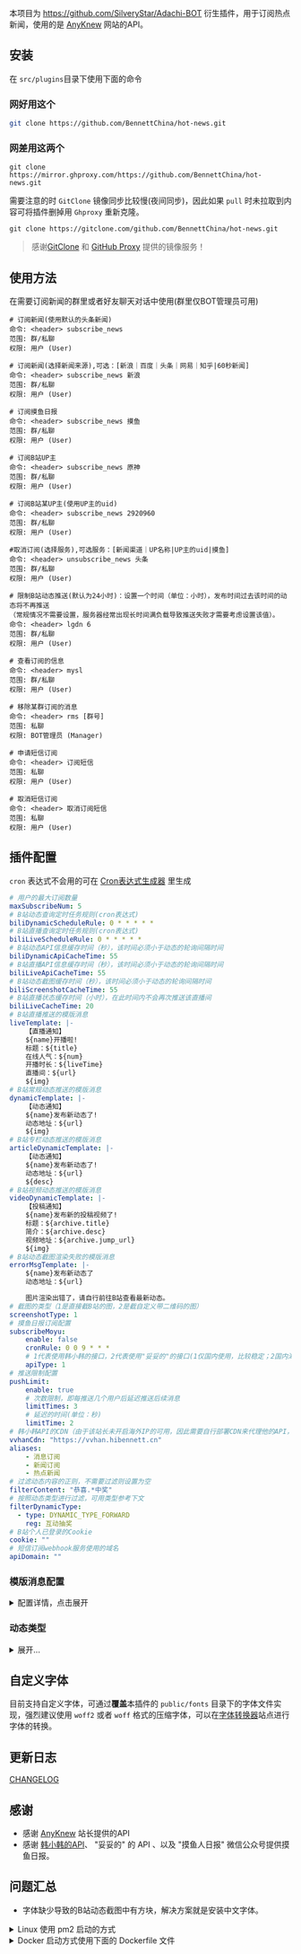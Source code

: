 本项目为 https://github.com/SilveryStar/Adachi-BOT
衍生插件，用于订阅热点新闻，使用的是 [AnyKnew](https://www.anyknew.com/#/) 网站的API。

## 安装

在 `src/plugins`目录下使用下面的命令

### 网好用这个

```sh
git clone https://github.com/BennettChina/hot-news.git
```

### 网差用这两个

```shell
git clone https://mirror.ghproxy.com/https://github.com/BennettChina/hot-news.git
```

需要注意的时 `GitClone` 镜像同步比较慢(夜间同步)，因此如果 `pull` 时未拉取到内容可将插件删掉用 `Ghproxy` 重新克隆。

```shell
git clone https://gitclone.com/github.com/BennettChina/hot-news.git
```

> 感谢[GitClone](https://gitclone.com/) 和 [GitHub Proxy](https://mirror.ghproxy.com/) 提供的镜像服务！

## 使用方法

在需要订阅新闻的群里或者好友聊天对话中使用(群里仅BOT管理员可用)

```
# 订阅新闻(使用默认的头条新闻)
命令: <header> subscribe_news
范围: 群/私聊
权限: 用户 (User)

# 订阅新闻(选择新闻来源),可选：[新浪｜百度｜头条｜网易｜知乎|60秒新闻]
命令: <header> subscribe_news 新浪
范围: 群/私聊
权限: 用户 (User)

# 订阅摸鱼日报
命令: <header> subscribe_news 摸鱼
范围: 群/私聊
权限: 用户 (User)

# 订阅B站UP主
命令: <header> subscribe_news 原神
范围: 群/私聊
权限: 用户 (User)

# 订阅B站某UP主(使用UP主的uid)
命令: <header> subscribe_news 2920960
范围: 群/私聊
权限: 用户 (User)

#取消订阅(选择服务),可选服务：[新闻渠道｜UP名称|UP主的uid|摸鱼]
命令: <header> unsubscribe_news 头条
范围: 群/私聊
权限: 用户 (User)

# 限制B站动态推送(默认为24小时)：设置一个时间（单位：小时），发布时间过去该时间的动态将不再推送
（常规情况不需要设置，服务器经常出现长时间满负载导致推送失败才需要考虑设置该值）。
命令: <header> lgdn 6
范围: 群/私聊
权限: 用户 (User)

# 查看订阅的信息
命令: <header> mysl
范围: 群/私聊
权限: 用户 (User)

# 移除某群订阅的消息
命令: <header> rms [群号]
范围: 私聊
权限: BOT管理员 (Manager)

# 申请短信订阅
命令: <header> 订阅短信
范围: 私聊
权限: 用户 (User)

# 取消短信订阅
命令: <header> 取消订阅短信
范围: 私聊
权限: 用户 (User)
```

## 插件配置

`cron` 表达式不会用的可在 [Cron表达式生成器](https://www.bejson.com/othertools/cron/) 里生成

```yaml
# 用户的最大订阅数量
maxSubscribeNum: 5
# B站动态查询定时任务规则(cron表达式)
biliDynamicScheduleRule: 0 * * * * *
# B站直播查询定时任务规则(cron表达式)
biliLiveScheduleRule: 0 * * * * *
# B站动态API信息缓存时间（秒），该时间必须小于动态的轮询间隔时间
biliDynamicApiCacheTime: 55
# B站直播API信息缓存时间（秒），该时间必须小于动态的轮询间隔时间
biliLiveApiCacheTime: 55
# B站动态截图缓存时间（秒），该时间必须小于动态的轮询间隔时间
biliScreenshotCacheTime: 55
# B站直播状态缓存时间（小时），在此时间内不会再次推送该直播间
biliLiveCacheTime: 20
# B站直播推送的模版消息
liveTemplate: |-
    【直播通知】
    ${name}开播啦!
    标题：${title}
    在线人气：${num}
    开播时长：${liveTime}
    直播间：${url}
    ${img}
# B站常规动态推送的模版消息
dynamicTemplate: |-
    【动态通知】
    ${name}发布新动态了!
    动态地址：${url}
    ${img}
# B站专栏动态推送的模版消息
articleDynamicTemplate: |-
    【动态通知】
    ${name}发布新动态了!
    动态地址：${url}
    ${desc}
# B站视频动态推送的模版消息
videoDynamicTemplate: |-
    【投稿通知】
    ${name}发布新的投稿视频了!
    标题：${archive.title}
    简介：${archive.desc}
    视频地址：${archive.jump_url}
    ${img}
# B站动态截图渲染失败的模版消息
errorMsgTemplate: |-
    ${name}发布新动态了
    动态地址：${url}

    图片渲染出错了，请自行前往B站查看最新动态。
# 截图的类型（1是直接截B站的图，2是截自定义带二维码的图）
screenshotType: 1
# 摸鱼日报订阅配置
subscribeMoyu:
    enable: false
    cronRule: 0 0 9 * * *
    # 1代表使用韩小韩的接口，2代表使用"妥妥的"的接口(1仅国内使用，比较稳定；2国内海外都可用，不是很稳定。)
    apiType: 1
# 推送限制配置
pushLimit:
    enable: true
    # 次数限制，即每推送几个用户后延迟推送后续消息
    limitTimes: 3
    # 延迟的时间(单位：秒)
    limitTime: 2
# 韩小韩API的CDN（由于该站长未开启海外IP的可用，因此需要自行部署CDN来代理他的API，没有域名的可以使用我为你们提供的CDN）
vvhanCdn: "https://vvhan.hibennett.cn"
aliases:
    - 消息订阅
    - 新闻订阅
    - 热点新闻
# 过滤动态内容的正则，不需要过滤则设置为空
filterContent: "恭喜.*中奖"
# 按照动态类型进行过滤，可用类型参考下文
filterDynamicType:
  - type: DYNAMIC_TYPE_FORWARD
    reg: 互动抽奖
# B站个人已登录的Cookie
cookie: ""
# 短信订阅webhook服务使用的域名
apiDomain: ""
```

### 模版消息配置

<details>

<summary>配置详情，点击展开</summary>

#### 直播推送的模版消息参数

| 参数           | 描述                  | 备注          |
|:-------------|:--------------------|:------------|
| `name`       | UP名称                |             |
| `uid`        | UP的UID              |             |
| `title`      | 直播间标题               |             |
| `url`        | 直播间链接               |             |
| `img`        | 直播间封面的              |             |
| `num`        | 直播间人气值              | 具体的数值:19911 |
| `liveTime`   | 开播时长                | 2:30:12     |
| `text_small` | 直播间人气值字符串           | 大致值：1.9万    |
| `text_large` | 带描述的人气值字符串，示例：100人气 | 1.9万人看过     |

#### 常规动态的模版消息参数

| 参数            | 描述       | 备注                 |
|:--------------|:---------|:-------------------|
| `id`          | 此动态的ID   | 感觉用不到              |
| `name`        | UP名称     |                    |
| `uid`         | UP的UID   |                    |
| `pub_time`    | 动态的发布时间  | 粗略的，比如：昨天          |
| `pub_tss`     | 动态的发布时间  | 详细的时间，根据时间戳转化后的字符串 |
| `like_num`    | 点赞数      |                    |
| `comment_num` | 评论数      |                    |
| `forward_num` | 转发数      |                    |
| `url`         | 此动态的访问链接 |                    |
| `img`         | 动态的截图    |                    |

#### 直播动态的模版消息参数

| 参数            | 描述       | 备注                 |
|:--------------|:---------|:-------------------|
| `id`          | 此动态的ID   | 感觉用不到              |
| `name`        | UP名称     |                    |
| `uid`         | UP的UID   |                    |
| `pub_time`    | 动态的发布时间  | 粗略的，比如：昨天          |
| `pub_tss`     | 动态的发布时间  | 详细的时间，根据时间戳转化后的字符串 |
| `like_num`    | 点赞数      |                    |
| `forward_num` | 转发数      |                    |
| `url`         | 此动态的访问链接 |                    |
| `img`         | 动态的截图    |                    |

#### 专栏动态的模版消息参数

| 参数            | 描述       | 备注                 |
|:--------------|:---------|:-------------------|
| `id`          | 此动态的ID   | 感觉用不到              |
| `name`        | UP名称     |                    |
| `uid`         | UP的UID   |                    |
| `pub_time`    | 动态的发布时间  | 粗略的，比如：昨天          |
| `pub_tss`     | 动态的发布时间  | 详细的时间，根据时间戳转化后的字符串 |
| `like_num`    | 点赞数      |                    |
| `comment_num` | 评论数      |                    |
| `forward_num` | 转发数      |                    |
| `title`       | 专栏的标题    |                    |
| `url`         | 此动态的访问链接 |                    |
| `desc`        | 专栏的描述    |                    |
| `label`       | 专栏的阅读量   | 一个大致的量，如：20.7万阅读   |

#### 投稿视频动态的模版消息参数

| 参数            | 描述       | 备注                 |
|:--------------|:---------|:-------------------|
| `id`          | 此动态的ID   | 感觉用不到              |
| `name`        | UP名称     |                    |
| `uid`         | UP的UID   |                    |
| `pub_time`    | 动态的发布时间  | 粗略的，比如：昨天          |
| `pub_tss`     | 动态的发布时间  | 详细的时间，根据时间戳转化后的字符串 |
| `like_num`    | 点赞数      |                    |
| `comment_num` | 评论数      |                    |
| `forward_num` | 转发数      |                    |
| `url`         | 此动态的访问链接 |                    |
| `img`         | 动态的截图    |                    |
| `archive`     | 投稿视频的信息  | 是一个对象类型            |

`archive` 对象的结构如下：

```ts
{
    aid: string; // 视频的AV号
    badge: {
        bg_color: string;
        color: string;
        text: string // 视频的标签：投稿视频、联合投稿等
    }
    bvid: string; // 视频的BV号
    cover: string; // 视频封面
    desc: string;// 视频的简介
    disable_preview: boolean;
    duration_text: string;// 视频的时长
    jump_url: string;// 跳转链接
    stat: {
        danmaku: string;//弹幕数量
        play: string; // 播放数量
    }
    title: string; // 视频标题
    type: number;
}
```

</details>

### 动态类型

<details>

<summary>展开...</summary>

| 动态类型                          | 描述            |
|-------------------------------|---------------|
| DYNAMIC_TYPE_ARTICLE          | 专栏类型          |
| DYNAMIC_TYPE_AV               | 投稿视频类型        |
| DYNAMIC_TYPE_DRAW             | 文字+图片类型       |
| DYNAMIC_TYPE_FORWARD          | 转发动态          |
| DYNAMIC_TYPE_LIVE_RCMD        | 直播推送动态        |
| DYNAMIC_TYPE_LIVE             | 直播间分享         |
| DYNAMIC_TYPE_WORD             | 纯文字动态         |
| DYNAMIC_TYPE_PGC              | 剧集（番剧、电影、纪录片） |
| DYNAMIC_TYPE_COURSES          |               |
| DYNAMIC_TYPE_MUSIC            | 音乐            |
| DYNAMIC_TYPE_COMMON_SQUARE    | 装扮            |
| DYNAMIC_TYPE_COMMON_VERTICAL  |               |
| DYNAMIC_TYPE_MEDIALIST        | 收藏夹           |
| DYNAMIC_TYPE_COURSES_SEASON   | 课程            |
| DYNAMIC_TYPE_COURSES_BATCH    |               |
| DYNAMIC_TYPE_AD               |               |
| DYNAMIC_TYPE_APPLET           |               |
| DYNAMIC_TYPE_SUBSCRIPTION     |               |
| DYNAMIC_TYPE_BANNER           |               |
| DYNAMIC_TYPE_UGC_SEASON       | 合集更新          |
| DYNAMIC_TYPE_SUBSCRIPTION_NEW |               |
| DYNAMIC_TYPE_NONE             | 无效动态          |

</details>

## 自定义字体

目前支持自定义字体，可通过**覆盖**本插件的 `public/fonts` 目录下的字体文件实现，强烈建议使用 `woff2` 或者 `woff`
格式的压缩字体，可以在[字体转换器](https://fontconverter.com/zh/)站点进行字体的转换。

## 更新日志

[CHANGELOG](https://github.com/BennettChina/hot-news/blob/main/CHANGELOG.md)

## 感谢

- 感谢 [AnyKnew](https://www.anyknew.com/#/) 站长提供的API
- 感谢 [韩小韩的API](https://api.vvhan.com/)、 "妥妥的" 的 API 、以及 "摸鱼人日报" 微信公众号提供摸鱼日报。

## 问题汇总

- 字体缺少导致的B站动态截图中有方块，解决方案就是安装中文字体。

<details>
<summary>Linux 使用 pm2 启动的方式</summary>
这里仅给出 Centos 和 Ubuntu 的文泉译微软雅黑字体安装命令，其他系统可百度搜索下

- Centos

```shell
yum makecache && yum -y install wqy-microhei-fonts
```

- Ubuntu

```shell
apt install -y --force-yes --no-install-recommends fonts-wqy-microhei
```

</details>

<details>
<summary>Docker 启动方式使用下面的 Dockerfile 文件</summary>

```dockerfile
FROM silverystar/centos-puppeteer-env

ENV LANG en_US.utf8
RUN ln -snf /usr/share/zoneinfo/Asia/Shanghai /etc/localtime  \
    && yum install -y git  \
    && npm config set registry https://registry.npmmirror.com \
    && yum makecache && yum -y install wqy-microhei-fonts

COPY . /bot
WORKDIR /bot
RUN npm i puppeteer --unsafe-perm=true --allow-root
CMD nohup sh -c "npm i && npm run docker-start"
```

</details>